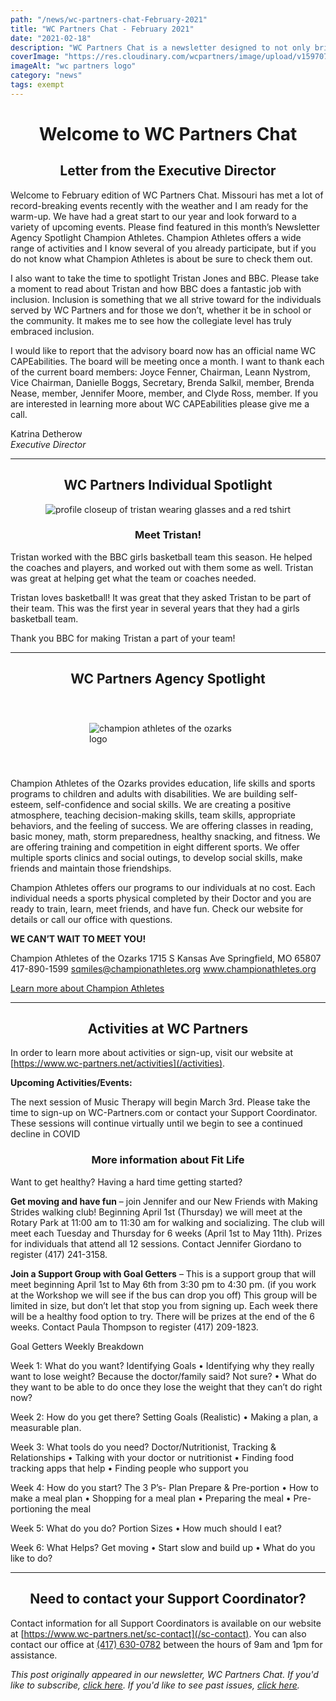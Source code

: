 ```yaml
---
path: "/news/wc-partners-chat-February-2021"
title: "WC Partners Chat - February 2021"
date: "2021-02-18"
description: "WC Partners Chat is a newsletter designed to not only bring you information about what is happening at WC Partners, but to also bring you resources and upcoming events you might be interested in. This February 2021 edition features a letter from our Executive Director and both individual and agency spotlights."
coverImage: "https://res.cloudinary.com/wcpartners/image/upload/v1597076271/wcpsharelogo_poroef.png"
imageAlt: "wc partners logo"
category: "news"
tags: exempt
---
```


<style>
h1, h2, h3 {
    text-align: center;
}
</style>

# Welcome to WC Partners Chat

## Letter from the Executive Director

Welcome to February edition of WC Partners Chat. Missouri has met a lot of record-breaking events recently with the weather and I am ready for the warm-up. We have had a great start to our year and look forward to a variety of upcoming events. Please find featured in this month’s Newsletter Agency Spotlight Champion Athletes. Champion Athletes offers a wide range of activities and I know several of you already participate, but if you do not know what Champion Athletes is about be sure to check them out.

I also want to take the time to spotlight Tristan Jones and BBC. Please take a moment to read about Tristan and how BBC does a fantastic job with inclusion. Inclusion is something that we all strive toward for the individuals served by WC Partners and for those we don’t, whether it be in school or the community. It makes me to see how the collegiate level has truly embraced inclusion.

I would like to report that the advisory board now has an official name WC CAPEabilities. The board will be meeting once a month. I want to thank each of the current board members: Joyce Fenner, Chairman, Leann Nystrom, Vice Chairman, Danielle Boggs, Secretary, Brenda Salkil, member, Brenda Nease, member, Jennifer Moore, member, and Clyde Ross, member. If you are interested in learning more about WC CAPEabilities please give me a call.

Katrina Detherow  
_Executive Director_

---

## WC Partners Individual Spotlight

<div style="display: flex; margin: 0 auto; justify-content: center">
<img src="https://res.cloudinary.com/wcpartners/image/upload/v1613677661/individualspotlight-profile_efnzjd.jpg" alt="profile closeup of tristan wearing glasses and a red tshirt">
</div>

### Meet Tristan!

Tristan worked with the BBC girls basketball team this season. He helped the coaches and players, and worked out with them some as well. Tristan was great at helping get what the team or coaches needed.

Tristan loves basketball! It was great that they asked Tristan to be part of their team. This was the first year in several years that they had a girls basketball team.

Thank you BBC for making Tristan a part of your team!

---

## WC Partners Agency Spotlight

<div style="margin: 0 auto; display: flex; width: 50%; padding: 2.5rem">
<img src="https://res.cloudinary.com/wcpartners/image/upload/v1613677712/cao-logo_yqplsj.png" alt="champion athletes of the ozarks logo">
</div>

Champion Athletes of the Ozarks provides education, life skills and sports programs to children and adults with disabilities. We are building self-esteem, self-confidence and social skills. We are creating a positive atmosphere, teaching decision-making skills, team skills, appropriate behaviors, and the feeling of success.
We are offering classes in reading, basic money, math, storm preparedness, healthy snacking, and fitness. We are offering training and competition in eight different sports. We offer multiple sports clinics and social outings, to develop social skills, make friends and maintain those friendships.

Champion Athletes offers our programs to our individuals at no cost. Each individual needs a sports physical completed by their Doctor and you are ready to train, learn, meet friends, and have fun. Check our website for details or call our office with questions.

**WE CAN’T WAIT TO MEET YOU!**

Champion Athletes of the Ozarks
1715 S Kansas Ave
Springfield, MO 65807
417-890-1599
sqmiles@championathletes.org
www.championathletes.org

[Learn more about Champion Athletes](/resources/activities#champion-athletes)

---

## Activities at WC Partners

In order to learn more about activities or sign-up, visit our website at [https://www.wc-partners.net/activities](/activities).

**Upcoming Activities/Events:**

The next session of Music Therapy will begin March 3rd. Please take the time to sign-up on WC-Partners.com or contact your Support Coordinator. These sessions will continue virtually until we begin to see a continued decline in COVID

### More information about Fit Life

Want to get healthy? Having a hard time getting started?

**Get moving and have fun** – join Jennifer and our New Friends with Making Strides walking club! Beginning April 1st (Thursday) we will meet at the Rotary Park at 11:00 am to 11:30 am for walking and socializing. The club will meet each Tuesday and Thursday for 6 weeks (April 1st to May 11th). Prizes for individuals that attend all 12 sessions. Contact Jennifer Giordano to register (417) 241-3158.

**Join a Support Group with Goal Getters** – This is a support group that will meet beginning April 1st to May 6th from 3:30 pm to 4:30 pm. (if you work at the Workshop we will see if the bus can drop you off) This group will be limited in size, but don’t let that stop you from signing up. Each week there will be a healthy food option to try. There will be prizes at the end of the 6 weeks. Contact Paula Thompson to register (417) 209-1823.

Goal Getters Weekly Breakdown

Week 1: What do you want? Identifying Goals
• Identifying why they really want to lose weight? Because the doctor/family said? Not sure?
• What do they want to be able to do once they lose the weight that they can’t do right now?

Week 2: How do you get there? Setting Goals (Realistic)
• Making a plan, a measurable plan.

Week 3: What tools do you need? Doctor/Nutritionist, Tracking & Relationships
• Talking with your doctor or nutritionist
• Finding food tracking apps that help
• Finding people who support you

Week 4: How do you start? The 3 P’s- Plan Prepare & Pre-portion
• How to make a meal plan
• Shopping for a meal plan
• Preparing the meal
• Pre-portioning the meal

Week 5: What do you do? Portion Sizes
• How much should I eat?

Week 6: What Helps? Get moving
• Start slow and build up
• What do you like to do?

---

## Need to contact your Support Coordinator?

Contact information for all Support Coordinators is available on our website at [https://www.wc-partners.net/sc-contact](/sc-contact). You can also contact our office at [(417) 630-0782](tel:4176300782) between the hours of 9am and 1pm for assistance.

_This post originally appeared in our newsletter, WC Partners Chat. If you'd like to subscribe, [click here](/newsletter). If you'd like to see past issues, [click here](https://us4.campaign-archive.com/home/?u=8ae6a664b05886309dd81905e&id=299c897558)._
